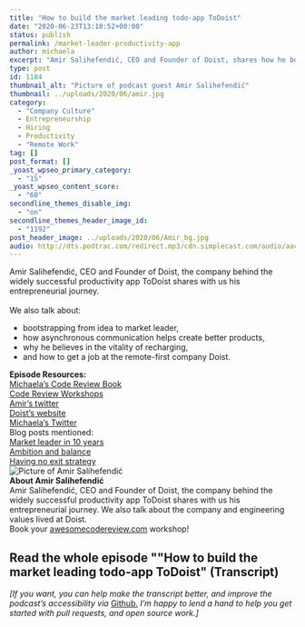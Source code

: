 ```yaml
---
title: "How to build the market leading todo-app ToDoist"
date: "2020-06-23T13:18:52+00:00"
status: publish
permalink: /market-leader-productivity-app
author: michaela
excerpt: "Amir Salihefendić, CEO and Founder of Doist, shares how he bootstrapped ToDoist the most successful to-do app on the market."
type: post
id: 1184
thumbnail_alt: "Picture of podcast guest Amir Salihefendić"
thumbnail: ../uploads/2020/06/amir.jpg
category:
  - "Company Culture"
  - Entrepreneurship
  - Hiring
  - Productivity
  - "Remote Work"
tag: []
post_format: []
_yoast_wpseo_primary_category:
  - "15"
_yoast_wpseo_content_score:
  - "60"
secondline_themes_disable_img:
  - "on"
secondline_themes_header_image_id:
  - "1192"
post_header_image: ../uploads/2020/06/Amir_bg.jpg
audio: http://dts.podtrac.com/redirect.mp3/cdn.simplecast.com/audio/aaca90/aaca909a-e34f-49ae-a86f-f59e4fa807f0/67159a85-1734-416e-a493-baead56cb174/amir-salihefendic-ready_tc.mp3
---
```


<div class="episode-about">
Amir Salihefendić, CEO and Founder of Doist, the company behind the widely successful productivity app ToDoist shares with us his entrepreneurial journey.
<br/> <br/>We also talk about:
<ul>
<li> bootstrapping from idea to market leader,</li>
<li> how asynchronous communication helps create better products,</li>
<li> why he believes in the vitality of recharging,</li>
<li> and how to get a job at the remote-first company Doist.</li>
</ul>
</div>
<div class=" episode-links">
<b>Episode Resources:</b><br/>
<a href="https://www.michaelagreiler.com/code-review-book/">Michaela’s Code Review Book</a><br/>
<a href="https://www.michaelagreiler.com/workshops/">Code Review Workshops</a><br/>
<a href="https://twitter.com/amix3k">Amir’s twitter</a><br/>
<a href="https://doist.com/">Doist’s website</a><br/>
<a href="https://twitter.com/mgreiler">Michaela’s Twitter</a><br/>
Blog posts mentioned:<br/>
<a href="https://doist.com/blog/how-to-become-a-market-leader-in-10-years/">Market leader in 10 years</a><br/>
<a href="https://doist.com/blog/ambition-balance/">Ambition and balance</a><br/>
<a href="https://doist.com/blog/no-exit-strategy/">Having no exit strategy</a><br/>
</div>

<div class="row pt-2 align-items-center">
<div class="col-4 guest-picture">
<img src="../uploads/2020/06/amir.jpg" alt="Picture of Amir Salihefendić"/>
</div>
<div class="col-8 guest-about">
<b>About Amir Salihefendić</b><br/>
Amir Salihefendić, CEO and Founder of Doist, the company behind the widely successful productivity app ToDoist shares with us his entrepreneurial journey. We also talk about the company and engineering values lived at Doist.
</div>
</div>

<div class="sponsorship">
Book your <a href="https://www.michaelagreiler.com/workshops">awesomecodereview.com</a> workshop!
</div>


## Read the whole episode ""How to build the market leading todo-app ToDoist" (Transcript)

_\[If you want, you can help make the transcript better, and improve the podcast’s accessibility via_ [Github](https://github.com/mgreiler/se-unlocked/tree/master/Transcripts)_[.](https://github.com/mgreiler/se-unlocked/tree/master/Transcripts) I’m happy to lend a hand to help you get started with pull requests, and open source work.\]_
